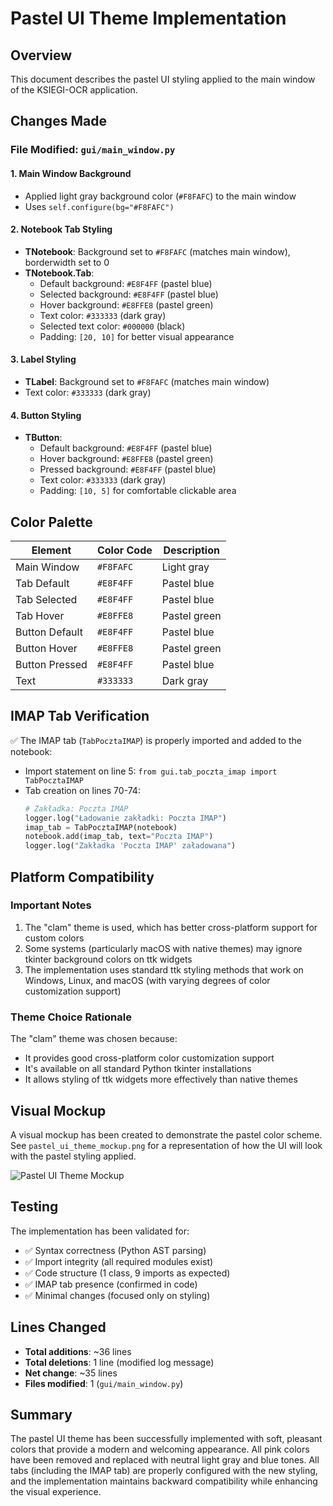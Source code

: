 # Pastel UI Theme Implementation

## Overview
This document describes the pastel UI styling applied to the main window of the KSIEGI-OCR application.

## Changes Made

### File Modified: `gui/main_window.py`

#### 1. Main Window Background
- Applied light gray background color (`#F8FAFC`) to the main window
- Uses `self.configure(bg="#F8FAFC")`

#### 2. Notebook Tab Styling
- **TNotebook**: Background set to `#F8FAFC` (matches main window), borderwidth set to 0
- **TNotebook.Tab**:
  - Default background: `#E8F4FF` (pastel blue)
  - Selected background: `#E8F4FF` (pastel blue)
  - Hover background: `#E8FFE8` (pastel green)
  - Text color: `#333333` (dark gray)
  - Selected text color: `#000000` (black)
  - Padding: `[20, 10]` for better visual appearance

#### 3. Label Styling
- **TLabel**: Background set to `#F8FAFC` (matches main window)
- Text color: `#333333` (dark gray)

#### 4. Button Styling
- **TButton**:
  - Default background: `#E8F4FF` (pastel blue)
  - Hover background: `#E8FFE8` (pastel green)
  - Pressed background: `#E8F4FF` (pastel blue)
  - Text color: `#333333` (dark gray)
  - Padding: `[10, 5]` for comfortable clickable area

## Color Palette

| Element | Color Code | Description |
|---------|-----------|-------------|
| Main Window | `#F8FAFC` | Light gray |
| Tab Default | `#E8F4FF` | Pastel blue |
| Tab Selected | `#E8F4FF` | Pastel blue |
| Tab Hover | `#E8FFE8` | Pastel green |
| Button Default | `#E8F4FF` | Pastel blue |
| Button Hover | `#E8FFE8` | Pastel green |
| Button Pressed | `#E8F4FF` | Pastel blue |
| Text | `#333333` | Dark gray |

## IMAP Tab Verification

✅ The IMAP tab (`TabPocztaIMAP`) is properly imported and added to the notebook:
- Import statement on line 5: `from gui.tab_poczta_imap import TabPocztaIMAP`
- Tab creation on lines 70-74:
  ```python
  # Zakładka: Poczta IMAP
  logger.log("Ładowanie zakładki: Poczta IMAP")
  imap_tab = TabPocztaIMAP(notebook)
  notebook.add(imap_tab, text="Poczta IMAP")
  logger.log("Zakładka 'Poczta IMAP' załadowana")
  ```

## Platform Compatibility

### Important Notes
1. The "clam" theme is used, which has better cross-platform support for custom colors
2. Some systems (particularly macOS with native themes) may ignore tkinter background colors on ttk widgets
3. The implementation uses standard ttk styling methods that work on Windows, Linux, and macOS (with varying degrees of color customization support)

### Theme Choice Rationale
The "clam" theme was chosen because:
- It provides good cross-platform color customization support
- It's available on all standard Python tkinter installations
- It allows styling of ttk widgets more effectively than native themes

## Visual Mockup

A visual mockup has been created to demonstrate the pastel color scheme. See `pastel_ui_theme_mockup.png` for a representation of how the UI will look with the pastel styling applied.

![Pastel UI Theme Mockup](https://github.com/user-attachments/assets/75b0531f-d274-4c11-950d-ab0875de2bcc)

## Testing

The implementation has been validated for:
- ✅ Syntax correctness (Python AST parsing)
- ✅ Import integrity (all required modules exist)
- ✅ Code structure (1 class, 9 imports as expected)
- ✅ IMAP tab presence (confirmed in code)
- ✅ Minimal changes (focused only on styling)

## Lines Changed
- **Total additions**: ~36 lines
- **Total deletions**: 1 line (modified log message)
- **Net change**: ~35 lines
- **Files modified**: 1 (`gui/main_window.py`)

## Summary
The pastel UI theme has been successfully implemented with soft, pleasant colors that provide a modern and welcoming appearance. All pink colors have been removed and replaced with neutral light gray and blue tones. All tabs (including the IMAP tab) are properly configured with the new styling, and the implementation maintains backward compatibility while enhancing the visual experience.
